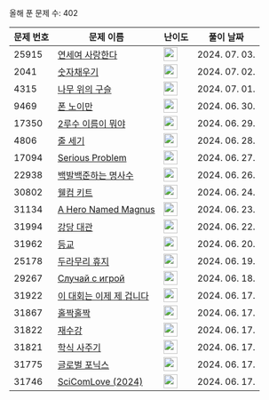 올해 푼 문제 수: 402

| 문제 번호 | 문제 이름 | 난이도 | 풀이 날짜 |
| --- | --- | --- | --- |
| 25915 | [연세여 사랑한다](https://www.acmicpc.net/problem/25915) | <img height="25px" width="25px=" src="https://static.solved.ac/tier_small/3.svg"/> | 2024. 07. 03.  |
| 2041 | [숫자채우기](https://www.acmicpc.net/problem/2041) | <img height="25px" width="25px=" src="https://static.solved.ac/tier_small/20.svg"/> | 2024. 07. 02.  |
| 4315 | [나무 위의 구슬](https://www.acmicpc.net/problem/4315) | <img height="25px" width="25px=" src="https://static.solved.ac/tier_small/15.svg"/> | 2024. 07. 01.  |
| 9469 | [폰 노이만](https://www.acmicpc.net/problem/9469) | <img height="25px" width="25px=" src="https://static.solved.ac/tier_small/3.svg"/> | 2024. 06. 30.  |
| 17350 | [2루수 이름이 뭐야](https://www.acmicpc.net/problem/17350) | <img height="25px" width="25px=" src="https://static.solved.ac/tier_small/3.svg"/> | 2024. 06. 29.  |
| 4806 | [줄 세기](https://www.acmicpc.net/problem/4806) | <img height="25px" width="25px=" src="https://static.solved.ac/tier_small/3.svg"/> | 2024. 06. 28.  |
| 17094 | [Serious Problem](https://www.acmicpc.net/problem/17094) | <img height="25px" width="25px=" src="https://static.solved.ac/tier_small/3.svg"/> | 2024. 06. 27.  |
| 22938 | [백발백준하는 명사수](https://www.acmicpc.net/problem/22938) | <img height="25px" width="25px=" src="https://static.solved.ac/tier_small/3.svg"/> | 2024. 06. 26.  |
| 30802 | [웰컴 키트](https://www.acmicpc.net/problem/30802) | <img height="25px" width="25px=" src="https://static.solved.ac/tier_small/3.svg"/> | 2024. 06. 24.  |
| 31134 | [A Hero Named Magnus](https://www.acmicpc.net/problem/31134) | <img height="25px" width="25px=" src="https://static.solved.ac/tier_small/2.svg"/> | 2024. 06. 23.  |
| 31994 | [강당 대관](https://www.acmicpc.net/problem/31994) | <img height="25px" width="25px=" src="https://static.solved.ac/tier_small/2.svg"/> | 2024. 06. 22.  |
| 31962 | [등교](https://www.acmicpc.net/problem/31962) | <img height="25px" width="25px=" src="https://static.solved.ac/tier_small/2.svg"/> | 2024. 06. 20.  |
| 25178 | [두라무리 휴지](https://www.acmicpc.net/problem/25178) | <img height="25px" width="25px=" src="https://static.solved.ac/tier_small/6.svg"/> | 2024. 06. 19.  |
| 29267 | [Случай с игрой](https://www.acmicpc.net/problem/29267) | <img height="25px" width="25px=" src="https://static.solved.ac/tier_small/2.svg"/> | 2024. 06. 18.  |
| 31922 | [이 대회는 이제 제 겁니다](https://www.acmicpc.net/problem/31922) | <img height="25px" width="25px=" src="https://static.solved.ac/tier_small/2.svg"/> | 2024. 06. 17.  |
| 31867 | [홀짝홀짝](https://www.acmicpc.net/problem/31867) | <img height="25px" width="25px=" src="https://static.solved.ac/tier_small/2.svg"/> | 2024. 06. 17.  |
| 31822 | [재수강](https://www.acmicpc.net/problem/31822) | <img height="25px" width="25px=" src="https://static.solved.ac/tier_small/2.svg"/> | 2024. 06. 17.  |
| 31821 | [학식 사주기](https://www.acmicpc.net/problem/31821) | <img height="25px" width="25px=" src="https://static.solved.ac/tier_small/2.svg"/> | 2024. 06. 17.  |
| 31775 | [글로벌 포닉스](https://www.acmicpc.net/problem/31775) | <img height="25px" width="25px=" src="https://static.solved.ac/tier_small/2.svg"/> | 2024. 06. 17.  |
| 31746 | [SciComLove (2024)](https://www.acmicpc.net/problem/31746) | <img height="25px" width="25px=" src="https://static.solved.ac/tier_small/2.svg"/> | 2024. 06. 17.  |

